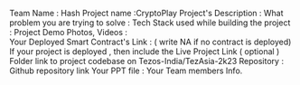 Team Name : Hash
Project name :CryptoPlay
Project's Description :
What problem you are trying to solve : 
Tech Stack used while building the project : 
Project Demo Photos, Videos :  
Your Deployed Smart Contract's Link : ( write NA if no contract is deployed)
If your project is deployed , then include the Live Project Link ( optional ) 
Folder link to project codebase on Tezos-India/TezAsia-2k23 Repository : 
Github repository link 
Your PPT file  : 
Your Team members Info.
